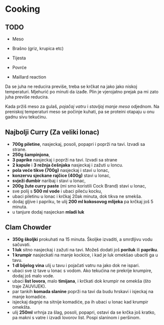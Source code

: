 # Cooking

## TODO

* Meso
* Brašno (griz, krupica etc)
* Tijesta
* Povrće

* Maillard reaction

Da se juha ne reducira previše, treba se krčkat na jako jako niskoj temperaturi. Mjehurić po minuti da izađe.
Plin je vjerojatno prejak pa mi zato juha previše reducira.

Kada pržiš meso za gulaš, *pojačaj vatru* i *stavljaj manje mesa* odjednom.
Na preniskoj temperaturi meso se počinje kuhati, pa se proteini otapaju u onu gadnu sivu tekućinu.

## Najbolji Curry (Za veliki lonac)

* **700g piletine**, nasjeckaj, posoli, popapri i poprži na tavi. Izvadi sa strane.
* **250g šampinjona**,
* **3 paprike** nasjeckaj i poprži na tavi. Izvadi sa strane
* **2 kapule** i **3 režnja češnjaka** nasjeckaj i zažuti u loncu.
* **pola veće tikve (700g)** nasjeckaj i stavi u lonac,
* **konzervu sjeckane rajčice (400g)** stavi u lonac,
* **svježi đumbir** naribaj i stavi u lonac,
* **200g žute curry paste** (mi smo koristili Cock Brand) stavi u lonac,
* sve polij s **500 ml vode** i ubaci pileću kocku,
* ubaci piletinu u lonac i krčkaj 20ak minuta, dok tikva ne smekša.
* dodaj gljive i papriku, te ulij **200 ml kokosovog mlijeka** pa krčkaj još 5 minuta.
* u tanjure dodaj nasjeckan **mladi luk**

## Clam Chowder

* **350g školjki** prokuhati na 15 minuta. Školjke izvaditi, a smrdljivu vodu sačuvati.
* **1 luk** sitno nasjeckaj i zažuti na tavi. Možeš dodati još **poriluk** ili **papriku**.
* **1 krumpir** nasjeckati na manje kockice, i kad je luk omekšao ubaciti ga u tavu.
* **1 dl bijelog vina** ulij u tavu i pojačati vatru na jako dok ne ispari.
* ubaci sve iz tave u lonac s vodom. Ako tekućina ne prekrije krumpire, dodaj još malo vode.
* ubaci **list lovora**, malo **timijana**, i krčkati dok krumpir ne omekša (što traje ZAUVIJEK).
* par tankih **komada slanine** poprži na tavi da budu hrskavi i isjeckaj na manje komadiće.
* isjeckaj dagnje na sitnije komadiće, pa ih ubaci u lonac kad krumpir omekšta.
* ulij **250ml** vrhnja za šlag, posoli, popapri, ostavi da se krčka još kratko, pa makni s vatre i izvadi lovorov list. Pospi slaninom i peršinom.
